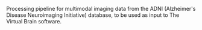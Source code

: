 Processing pipeline for multimodal imaging data from the ADNI (Alzheimer's Disease Neuroimaging Initiative) database, to be used as input to The Virtual Brain software.
